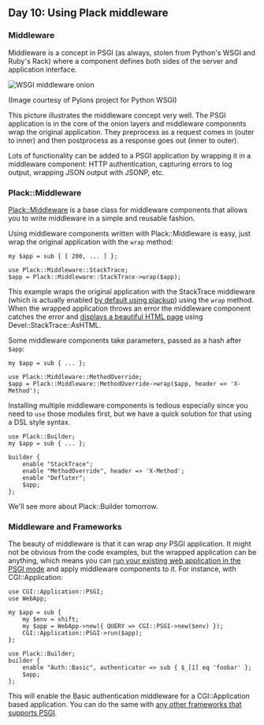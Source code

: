 ## Day 10: Using Plack middleware

### Middleware

Middleware is a concept in PSGI (as always, stolen from Python's WSGI and Ruby's Rack) where a component defines both sides of the server and application interface.

![WSGI middleware onion](../images/pylons_as_onion.png)

(Image courtesy of Pylons project for Python WSGI)

This picture illustrates the middleware concept very well. The PSGI application is in the core of the onion layers and middleware components wrap the original application. They preprocess as a request comes in (outer to inner) and then postprocess as a response goes out (inner to outer).

Lots of functionality can be added to a PSGI application by wrapping it in a middleware component: HTTP authentication, capturing errors to log output, wrapping JSON output with JSONP, etc.

### Plack::Middleware

[Plack::Middleware](http://search.cpan.org/perldoc?Plack::Middleware) is a base class for middleware components that allows you to write middleware in a simple and reusable fashion.

Using middleware components written with Plack::Middleware is easy, just wrap the original application with the `wrap` method:

    my $app = sub { [ 200, ... ] };

    use Plack::Middleware::StackTrace;
    $app = Plack::Middleware::StackTrace->wrap($app);

This example wraps the original application with the StackTrace middleware (which is actually enabled [by default using plackup](http://advent.plackperl.org/2009/12/day-3-using-plackup.html)) using the `wrap` method. When the wrapped application throws an error the middleware component catches the error and [displays a beautiful HTML page](http://bulknews.typepad.com/blog/2009/10/develstacktraceashtml.html) using Devel::StackTrace::AsHTML.

Some middleware components take parameters, passed as a hash after `$app`:

    my $app = sub { ... };

    use Plack::Middleware::MethodOverride;
    $app = Plack::Middleware::MethodOverride->wrap($app, header => 'X-Method');

Installing multiple middleware components is tedious especially since you need to `use` those modules first, but we have a quick solution for that using a DSL style syntax.

    use Plack::Builder;
    my $app = sub { ... };

    builder {
        enable "StackTrace";
        enable "MethodOverride", header => 'X-Method';
        enable "Deflater";
        $app;
    };

We'll see more about Plack::Builder tomorrow.

### Middleware and Frameworks

The beauty of middleware is that it can wrap *any* PSGI application. It might not be obvious from the code examples, but the wrapped application can be anything, which means you can [run your existing web application in the PSGI mode](http://advent.plackperl.org/2009/12/day-7-use-web-application-framework-in-psgi.html) and apply middleware components to it. For instance, with CGI::Application:

    use CGI::Application::PSGI;
    use WebApp;

    my $app = sub {
        my $env = shift;
        my $app = WebApp->new({ QUERY => CGI::PSGI->new($env) });
        CGI::Application::PSGI->run($app);
    };

    use Plack::Builder;
    builder {
        enable "Auth::Basic", authenticator => sub { $_[1] eq 'foobar' };
        $app;
    };

This will enable the Basic authentication middleware for a CGI::Application based application. You can do the same with [any other frameworks that supports PSGI](http://plackperl.org/#frameworks).
